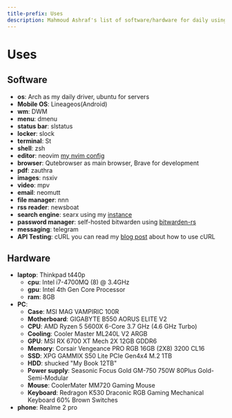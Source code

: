 ```yaml
---
title-prefix: Uses
description: Mahmoud Ashraf's list of software/hardware for daily using
---
```


# Uses

## Software

- **os**: Arch as my daily driver, ubuntu for servers
- **Mobile OS**: Lineageos(Android)
- **wm**: DWM
- **menu**: dmenu
- **status bar**: slstatus
- **locker**: slock
- **terminal**: St
- **shell**: zsh
- **editor**: neovim [my nvim config](https://github.com/22mahmoud/nvim)
- **browser**: Qutebrowser as main browser, Brave for development
- **pdf**: zauthra
- **images**: nsxiv
- **video**: mpv
- **email**: neomutt
- **file manager**: nnn
- **rss reader**: newsboat
- **search engine**: searx using my [instance](https://searx.mahmoudashraf.dev)
- **password manager**: self-hosted bitwarden
  using [bitwarden-rs](https://github.com/dani-garcia/bitwarden_rs)
- **messaging**: telegram
- **API Testing**: cURL you can read my
  [blog post](/blog/no-more-postman-just-curl-and-vim/index.html) about how to use cURL

## Hardware

- **laptop**: Thinkpad t440p
  - **cpu**: Intel i7-4700MQ (8) @ 3.4GHz
  - **gpu**: Intel 4th Gen Core Processor
  - **ram**: 8GB
- **PC**:
  - **Case**: MSI MAG VAMPIRIC 100R
  - **Motherboard**: GIGABYTE B550 AORUS ELITE V2
  - **CPU**: AMD Ryzen 5 5600X 6-Core 3.7 GHz (4.6 GHz Turbo)
  - **Cooling**: Cooler Master ML240L V2 ARGB
  - **GPU**: MSI RX 6700 XT Mech 2X 12GB GDDR6
  - **Memory**: Corsair Vengeance PRO RGB 16GB (2X8) 3200 CL16
  - **SSD**: XPG GAMMIX S50 Lite PCIe Gen4x4 M.2 1TB
  - **HDD**: shucked "My Book 12TB"
  - **Power supply**: Seasonic Focus Gold GM-750 750W 80Plus Gold-Semi-Modular
  - **Mouse**: CoolerMater MM720 Gaming Mouse
  - **Keyboard**: Redragon K530 Draconic RGB Gaming Mechanical Keyboard 60% Brown Switches
- **phone**: Realme 2 pro
